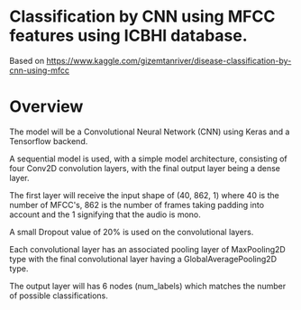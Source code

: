 #  Classification by CNN using MFCC features using ICBHI database.
Based on https://www.kaggle.com/gizemtanriver/disease-classification-by-cnn-using-mfcc


                                                    
# Overview

The model will be a Convolutional Neural Network (CNN) using Keras and a Tensorflow backend.

A sequential model is used, with a simple model architecture, consisting of four Conv2D convolution layers, with the final output layer being a dense layer.

The first layer will receive the input shape of (40, 862, 1) where 40 is the number of MFCC's, 862 is the number of frames taking padding into account and the 1 signifying that the audio is mono.

A small Dropout value of 20% is used on the convolutional layers.

Each convolutional layer has an associated pooling layer of MaxPooling2D type with the final convolutional layer having a GlobalAveragePooling2D type. 

The output layer will has 6 nodes (num_labels) which matches the number of possible classifications.

